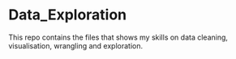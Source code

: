 # Data_Exploration
This repo contains the files that shows my skills on data cleaning, visualisation, wrangling and exploration. 

